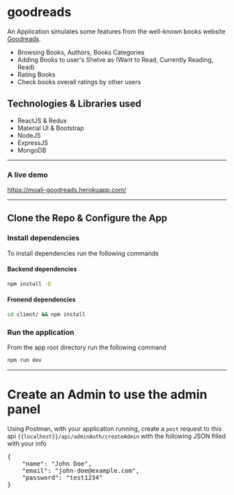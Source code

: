 # goodreads

An Application simulates some features from the well-known books website [Goodreads](https://goodreads.com).
- Browsing Books, Authors, Books Categories
- Adding Books to user's Shelve as (Want to Read, Currently Reading, Read)
- Rating Books
- Check books overall ratings by other users

## Technologies & Libraries used

- ReactJS & Redux
- Material UI & Bootstrap
- NodeJS
- ExpressJS
- MongoDB

-------------------------------------------------------------------------------------


### A live demo
https://moali-goodreads.herokuapp.com/

-------------------------------------------------------------------------------------

## Clone the Repo & Configure the App

### Install dependencies
To install dependencies run the following commands
#### Backend dependencies
```sh
npm install -D
```
#### Fronend dependencies
```sh
cd client/ && npm install
```

### Run the application
From the app root directory run the following command
```sh
npm run dev
```
-------------------------------------------------------------------------------------

# Create an Admin to use the admin panel
Using Postman, with your application running, create a `post` request to this api `{{localhost}}/api/adminAuth/createAdmin` with the following JSON filled with your info
<pre>{
	"name": "John Doe",
	"email": "john-doe@example.com",
	"password": "test1234"
}<pre>
